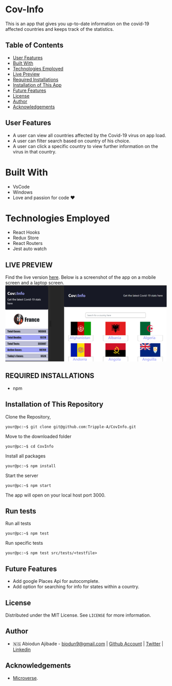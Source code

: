 # Cov-Info

This is an app that gives you up-to-date information on the covid-19 affected countries and keeps track of the statistics.

## Table of Contents

* [User Features](#user-features)
* [Built With](#built-with)
* [Technologies Employed](#technologies-employed)
* [Live Preview](#live-preview)
* [Required Installations](#required-installations)
* [Installation of This App](#instalation)
* [Future Features](#future-features)
* [License](#license)
* [Author](#author)
* [Acknowledgements](#acknowledgements)

<!-- User features -->
## User Features
* A user can view all countries affected by the Covid-19 virus on app load.
* A user can filter search based on country of his choice.
* A user can click a specific country to view further information on the virus in that country.

<!-- BUILT WITH -->
# Built With
* VsCode
* Windows
* Love and passion for code ❤️

<!-- TECHNOLOGIES EMPLOYED -->
# Technologies Employed
* React Hooks
* Redux Store
* React Routers
* Jest auto watch

<!-- LIVE PREVIEW -->
## LIVE PREVIEW
Find the live version [here](). 
Below is a screenshot of the app on a mobile screen and a laptop screen.
![Image](/src/proof.png)

<!-- REQUIRED INSTALLATION -->
## REQUIRED INSTALLATIONS
* npm



<!-- INSTALLATION -->
## Installation of This Repository
Clone the Repository,

```Shell
your@pc:~$ git clone git@github.com:Tripple-A/CovInfo.git
```

Move to the downloaded folder

```Shell
your@pc:~$ cd CovInfo
```

Install all packages

```Shell
your@pc:~$ npm install
```

Start the server

```Shell
your@pc:~$ npm start
```
          
The app will open on your local host port 3000.

<!-- run tests -->
## Run tests

Run all tests

```Shell
your@pc:~$ npm test
```
Run specific tests

```Shell
your@pc:~$ npm test src/tests/<testfile>
```

<!-- Future features -->
## Future Features
* Add google Places Api for autocomplete.
* Add option for searching for info for states within a country.

## License

Distributed under the MIT License. See `LICENSE` for more information.

<!-- AUTHOR -->
## Author
* 🇳🇬  Abiodun Ajibade - biodun9@gmail.com | [Github Account](https://github.com/Tripple-A) | [Twitter](https://twitter.com/AbiodunAjibade3) | [Linkedin](https://linkedin.com/in/abiodun-ajibade)



<!-- ACKNOWLEDGEMENTS -->
## Acknowledgements

* <a href="https://www.microverse.org/"> Microverse</a>.

